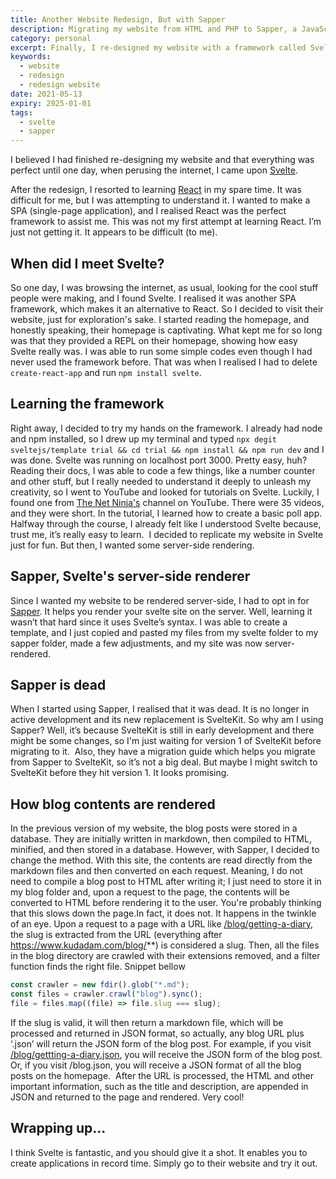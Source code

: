 ```yaml
---
title: Another Website Redesign, But with Sapper
description: Migrating my website from HTML and PHP to Sapper, a JavaScript framework for building web apps
category: personal
excerpt: Finally, I re-designed my website with a framework called Svelte
keywords:
  - website
  - redesign
  - redesign website
date: 2021-05-13
expiry: 2025-01-01
tags:
  - svelte
  - sapper
---
```


I believed I had finished re-designing my website and that everything was perfect until one day, when perusing the internet, I came upon [Svelte](https://svelte.dev/).

After the redesign, I resorted to learning [React](https://reactjs.org/) in my spare time. It was difficult for me, but I was attempting to understand it. I wanted to make a SPA (single-page application), and I realised React was the perfect framework to assist me. This was not my first attempt at learning React. I’m just not getting it. It appears to be difficult (to me).

## When did I meet Svelte?

So one day, I was browsing the internet, as usual, looking for the cool stuff people were making, and I found Svelte. I realised it was another SPA framework, which makes it an alternative to React. So I decided to visit their website, just for exploration's sake.
I started reading the homepage, and honestly speaking, their homepage is captivating.
What kept me for so long was that they provided a REPL on their homepage, showing how easy Svelte really was. I was able to run some simple codes even though I had never used the framework before. That was when I realised I had to delete `create-react-app` and run `npm install svelte`.

## Learning the framework

Right away, I decided to try my hands on the framework. I already had node and npm installed, so I drew up my terminal and typed `npx degit sveltejs/template trial && cd trial && npm install && npm run dev` and I was done. Svelte was running on localhost port 3000. Pretty easy, huh? 
Reading their docs, I was able to code a few things, like a number counter and other stuff, but I really needed to understand it deeply to unleash my creativity, so I went to YouTube and looked for tutorials on Svelte. Luckily, I found one from [The Net Ninja's](https://netninja.dev/) channel on YouTube. There were 35 videos, and they were short. In the tutorial, I learned how to create a basic poll app. Halfway through the course, I already felt like I understood Svelte because, trust me, it’s really easy to learn. 
I decided to replicate my website in Svelte just for fun. But then, I wanted some server-side rendering.

## Sapper, Svelte's server-side renderer

Since I wanted my website to be rendered server-side, I had to opt in for [Sapper](https://github.com/sveltejs/sapper). It helps you render your svelte site on the server. Well, learning it wasn’t that hard since it uses Svelte’s syntax. I was able to create a template, and I just copied and pasted my files from my svelte folder to my sapper folder, made a few adjustments, and my site was now server-rendered.

## Sapper is dead

When I started using Sapper, I realised that it was dead. It is no longer in active development and its new replacement is SvelteKit. So why am I using Sapper? Well, it’s because SvelteKit is still in early development and there might be some changes, so I'm just waiting for version 1 of SvelteKit before migrating to it. 
Also, they have a migration guide which helps you migrate from Sapper to SvelteKit, so it’s not a big deal. But maybe I might switch to SvelteKit before they hit version 1. It looks promising.

## How blog contents are rendered

In the previous version of my website, the blog posts were stored in a database. They are initially written in markdown, then compiled to HTML, minified, and then stored in a database. However, with Sapper, I decided to change the method. With this site, the contents are read directly from the markdown files and then converted on each request. Meaning, I do not need to compile a blog post to HTML after writing it; I just need to store it in my blog folder and, upon a request to the page, the contents will be converted to HTML before rendering it to the user. You're probably thinking that this slows down the page.In fact, it does not. It happens in the twinkle of an eye.
Upon a request to a page with a URL like [/blog/getting-a-diary](/blog/getting-a-diary), the slug is extracted from the URL (everything after https://www.kudadam.com/blog/**) is considered a slug. Then, all the files in the blog directory are crawled with their extensions removed, and a filter function finds the right file. Snippet bellow

```js
const crawler = new fdir().glob("*.md");
const files = crawler.crawl("blog").sync();
file = files.map((file) => file.slug === slug);
```

If the slug is valid, it will then return a markdown file, which will be processed and returned in JSON format, so actually, any blog URL plus ‘.json’ will return the JSON form of the blog post. For example, if you visit [/blog/gettting-a-diary.json](https://www.kudadam.com/blog/gettting-a-diary.json), you will receive the JSON form of the blog post. Or, if you visit /blog.json, you will receive a JSON format of all the blog posts on the homepage. 
After the URL is processed, the HTML and other important information, such as the title and description, are appended in JSON and returned to the page and rendered. Very cool!

## Wrapping up...

I think Svelte is fantastic, and you should give it a shot. It enables you to create applications in record time. Simply go to their website and try it out.
